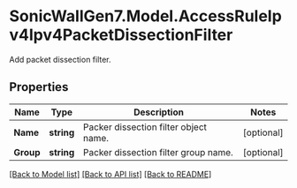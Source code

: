 # SonicWallGen7.Model.AccessRuleIpv4Ipv4PacketDissectionFilter
Add packet dissection filter.

## Properties

Name | Type | Description | Notes
------------ | ------------- | ------------- | -------------
**Name** | **string** | Packer dissection filter object name. | [optional] 
**Group** | **string** | Packer dissection filter group name. | [optional] 

[[Back to Model list]](../README.md#documentation-for-models) [[Back to API list]](../README.md#documentation-for-api-endpoints) [[Back to README]](../README.md)

